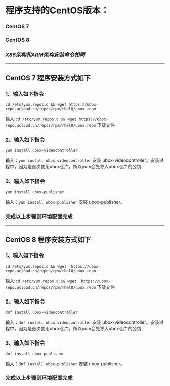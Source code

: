 # 程序支持的CentOS版本：
### CentOS 7 
### CentOS 8
### *X86架构和ARM架构安装命令相同*
----------
## **CentOS 7 程序安装方式如下**

### 1、输入如下指令
    cd /etc/yum.repos.d && wget https://ubox-repo.ucloud.cn/repos/rpm/rhel8/ubox.repo

输入:`cd /etc/yum.repos.d && wget https://ubox-repo.ucloud.cn/repos/rpm/rhel8/ubox.repo`  下载文件                        

### 2、输入如下指令
    yum install ubox-videocontroller

输入：`yum install ubox-videocontroller` 安装 ubox-videocontroller。安装过程中，因为是首次使用ubox仓库，所以yum会先导入ubox仓库的公钥

### 3、输入如下指令
    yum install ubox-publisher

输入：`yum install ubox-publisher` 安装 ubox-publisher。

### **完成以上步骤则环境配置完成**

----------

## **CentOS 8 程序安装方式如下**

### 1、输入如下指令
    cd /etc/yum.repos.d && wget  https://ubox-repo.ucloud.cn/repos/rpm/rhel8/ubox.repo

输入:`cd /etc/yum.repos.d && wget  https://ubox-repo.ucloud.cn/repos/rpm/rhel8/ubox.repo`  下载文件                        

### 2、输入如下指令
    dnf install ubox-videocontroller

输入：`dnf install ubox-videocontroller` 安装 ubox-videocontroller。安装过程中，因为是首次使用ubox仓库，所以yum会先导入ubox仓库的公钥

### 3、输入如下指令
    dnf install ubox-publisher

输入：`dnf install ubox-publisher` 安装 ubox-publisher。

### **完成以上步骤则环境配置完成**
